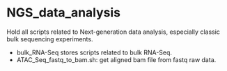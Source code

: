 # NGS_data_analysis
Hold all scripts related to Next-generation data analysis, especially classic bulk sequencing experiments.

* bulk_RNA-Seq stores scripts related to bulk RNA-Seq.
* ATAC_Seq_fastq_to_bam.sh: get aligned bam file from fastq raw data.
